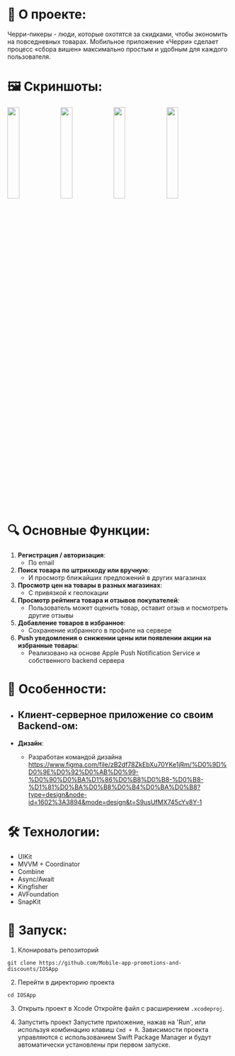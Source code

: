 # 🚀 **О проекте**:  
Черри-пикеры - люди, которые охотятся за скидками, чтобы экономить на повседневных товарах.
Мобильное приложение «Черри» сделает процесс «сбора вишен» максимально простым и удобным для каждого пользователя.

# 🖼️ **Скриншоты**:
<p float="left">
  <img src="https://github.com/Mobile-app-promotions-and-discounts/IOSApp/assets/91372236/e3daaf14-eb2f-42f0-892b-faeadcf68dac" width="23%" />
  <img src="https://github.com/Mobile-app-promotions-and-discounts/IOSApp/assets/91372236/0a9e336a-3273-47ba-8c47-813f3ac67126" width="23%" /> 
  <img src="https://github.com/Mobile-app-promotions-and-discounts/IOSApp/assets/91372236/017c2532-e80d-4f60-a3b4-056385a07083" width="23%" />
  <img src="https://github.com/Mobile-app-promotions-and-discounts/IOSApp/assets/91372236/79521cee-45a2-44f5-ad5b-ee1d746e8a70" width="23%" />
</p>

# 🔍 **Основные Функции**:

1. **Регистрация / авторизация**:
   - По email 
2. **Поиск товара по штрихкоду или вручную**:   
   - И просмотр ближайших предложений в других магазинах
3. **Просмотр цен на товары в разных магазинах**:   
   - С привязкой к геолокации
4. **Просмотр рейтинга товара и отзывов покупателей**:   
   - Пользователь может оценить товар, оставит отзыв и посмотреть другие отзывы
5. **Добавление товаров в избранное**:
   - Сохранение избранного в профиле на сервере 
6. **Push уведомления о снижении цены или появлении акции на избранные товары**:   
   - Реализовано на основе Apple Push Notification Service и собственного backend сервера
      
# 🌟 **Особенности**:

- **Клиент-серверное приложение со своим Backend-ом**:   
   - 

- **Дизайн**:   
   - Разработан командой дизайна https://www.figma.com/file/zB2df78ZkEbXu70YKe1jRm/%D0%9D%D0%9E%D0%92%D0%AB%D0%99-%D0%90%D0%BA%D1%86%D0%B8%D0%B8-%D0%B8-%D1%81%D0%BA%D0%B8%D0%B4%D0%BA%D0%B8?type=design&node-id=1602%3A3894&mode=design&t=S9usUfMX745cYv8Y-1 

# 🛠 **Технологии**:

- UIKit
- MVVM + Coordinator
- Combine
- Async/Await
- Kingfisher
- AVFoundation
- SnapKit

# 🚀 **Запуск**:

1. Клонировать репозиторий
```
git clone https://github.com/Mobile-app-promotions-and-discounts/IOSApp

```

2. Перейти в директорию проекта
```
cd IOSApp

```

3. Открыть проект в Xcode
Откройте файл с расширением `.xcodeproj`.

4. Запустить проект
Запустите приложение, нажав на 'Run', или используя комбинацию клавиш `Cmd + R`. Зависимости проекта управляются с использованием Swift Package Manager и будут автоматически установлены при первом запуске.
